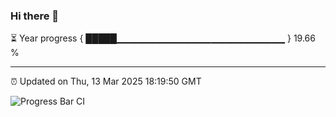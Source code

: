### Hi there 👋

⏳ Year progress { █████▁▁▁▁▁▁▁▁▁▁▁▁▁▁▁▁▁▁▁▁▁▁▁▁▁ } 19.66 %

---

⏰ Updated on Thu, 13 Mar 2025 18:19:50 GMT

![Progress Bar CI](https://github.com/liununu/liununu/workflows/Progress%20Bar%20CI/badge.svg)
